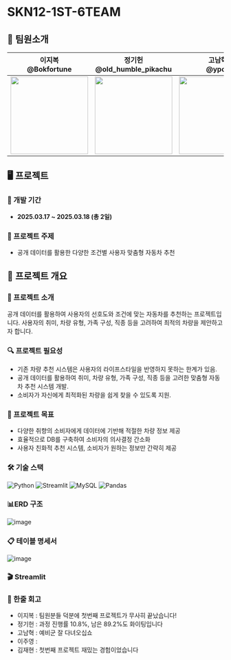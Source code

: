 # SKN12-1ST-6TEAM
## 👥 팀원소개

| 이지복 <br> @Bokfortune  | 정기헌 <br> @old_humble_pikachu| 고남혁 <br> @ypck | 이주영 <br> @juyeong608 | 김재현 <br> @rreenactt |
|--------|--------|--------|--------|--------|
| <img src="https://github.com/user-attachments/assets/cbe74f5d-6887-44a4-a4e2-e5091e1c821d" width="180" height="180"/> |<img src="https://github.com/user-attachments/assets/2b3844c6-0837-4e20-a016-bdb73b16b334" width="180" height="180"/> | <img src="https://github.com/user-attachments/assets/38c6eefe-f391-403b-97fe-1153f068b06c" width="180" height="180"/> | <img src="https://github.com/user-attachments/assets/9f1297fb-8137-4db4-a2e8-63c46d3e88a5" width="180" height="180"/>| <img src="https://github.com/user-attachments/assets/8b33f28e-d490-4b9f-a149-c68a48c72cfe" width="180" height="180"/>|


## 🖥️ 프로젝트

### 📅 개발 기간
- **2025.03.17 ~ 2025.03.18 (총 2일)**

### 🚗 프로젝트 주제
- 공개 데이터를 활용한 다양한 조건별 사용자 맞춤형 자동차 추천


## 📌 프로젝트 개요

### 📝 프로젝트 소개
공개 데이터를 활용하여 사용자의 선호도와 조건에 맞는 자동차를 추천하는 프로젝트입니다.
사용자의 취미, 차량 유형, 가족 구성, 직종 등을 고려하여 최적의 차량을 제안하고자 합니다.

### 🔍 프로젝트 필요성
- 기존 차량 추천 시스템은 사용자의 라이프스타일을 반영하지 못하는 한계가 있음.
- 공개 데이터를 활용하여 취미, 차량 유형, 가족 구성, 직종 등을 고려한 맞춤형 자동차 추천 시스템 개발.
- 소비자가 자신에게 최적화된 차량을 쉽게 찾을 수 있도록 지원.

### 🎯 프로젝트 목표
- 다양한 취향의 소비자에게 데이터에 기반해 적절한 차량 정보 제공
- 효율적으로 DB를 구축하여 소비자의 의사결정 간소화
- 사용자 친화적 추천 시스템, 소비자가 원하는 정보만 간략히 제공

### 🛠️ 기술 스택
![Python](https://img.shields.io/badge/Python-3776AB?style=for-the-badge&logo=Python&logoColor=white)
![Streamlit](https://img.shields.io/badge/Streamlit-FF4B4B?style=for-the-badge&logo=Streamlit&logoColor=white)
![MySQL](https://img.shields.io/badge/MySQL-4479A1?style=for-the-badge&logo=MySQL&logoColor=white)
![Pandas](https://img.shields.io/badge/Pandas-150458?style=for-the-badge&logo=Pandas&logoColor=white)

### 📊ERD 구조
![image](https://cdn.discordapp.com/attachments/1350039205560188992/1351390686771019806/image.png?ex=67da3427&is=67d8e2a7&hm=cadd5378274f1989c362134f35285bfd27299c2a57ff01863adfee87477b8d51&)

### 📋 테이블 명세서
![image](https://github.com/user-attachments/assets/de165b9f-aed4-4c2d-bc27-7603581ca20a)

### 🎬 Streamlit


### 💭 한줄 회고
- 이지복 : 팀원분들 덕분에 첫번째 프로젝트가 무사히 끝났습니다!
- 정기헌 : 과정 진행률 10.8%, 남은 89.2%도 화이팅입니다
- 고남혁 : 예비군 잘 다녀오십쇼
- 이주영 :
- 김재현 : 첫번째 프로젝트 재밌는 경험이었습니다
